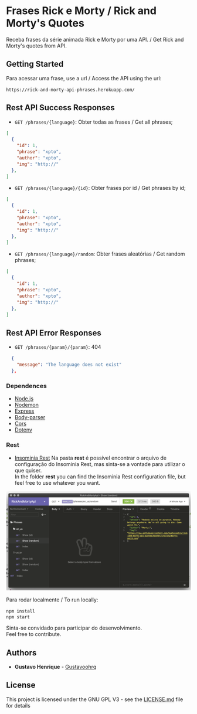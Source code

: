# Frases Rick e Morty / Rick and Morty's Quotes

Receba frases da série animada Rick e Morty por uma API. / Get Rick and Morty's quotes from API.

## Getting Started

Para acessar uma frase, use a url / Access the API using the url:</br>

```
https://rick-and-morty-api-phrases.herokuapp.com/
```

## Rest API Success Responses

- `GET /phrases/{language}`: Obter todas as frases / Get all phrases;
```json
[
  {
    "id": 1,
    "phrase": "xpto",
    "author": "xpto",
    "img": "http://"
  },
]
```

- `GET /phrases/{language}/{id}`: Obter frases por id / Get phrases by id;
```json
[
  {
    "id": 1,
    "phrase": "xpto",
    "author": "xpto",
    "img": "http://"
  },
]
```

- `GET /phrases/{language}/random`: Obter frases aleatórias / Get random phrases;
```json
[
  {
    "id": 1,
    "phrase": "xpto",
    "author": "xpto",
    "img": "http://"
  },
]
```

## Rest API Error Responses

- `GET /phrases/{param}/{param}`: 404
```json
  {
    "message": "The language does not exist"
  },
```

### Dependences
-   [Node.js](https://nodejs.org/en/)
-   [Nodemon](https://nodemon.io/)
-   [Express](https://expressjs.com/)
-   [Body-parser](https://www.npmjs.com/package/body-parser)
-   [Cors](https://www.npmjs.com/package/cors)
-   [Dotenv](https://www.npmjs.com/package/dotenv)

### Rest
-   [Insominia Rest](https://insomnia.rest/download/)
Na pasta **rest** é possível encontrar o arquivo de configuração do Insominia Rest, mas sinta-se a vontade para utilizar o que quiser. <br> In the folder **rest** you can find the Insominia Rest configuration file, but feel free to use whatever you want.

[![](screens/rest_insomnia.png)](screens/rest_insomnia.png)


Para rodar localmente / To run locally:</br>

```
npm install
npm start
```

Sinta-se convidado para participar do desenvolvimento.</br>
Feel free to contribute.

## Authors

* **Gustavo Henrique** - [Gustavoohrq](https://github.com/Gustavoohrq)

## License

This project is licensed under the GNU GPL V3 - see the [LICENSE.md](LICENSE.md) file for details

